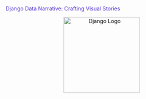 ﻿# 
 <span style="color: #5D3FD3;">Django Data Narrative: Crafting Visual Stories</span>

<p align="center">
  <img src="https://static.djangoproject.com/img/logos/django-logo-positive.png" alt="Django Logo" width="200">
</p>


